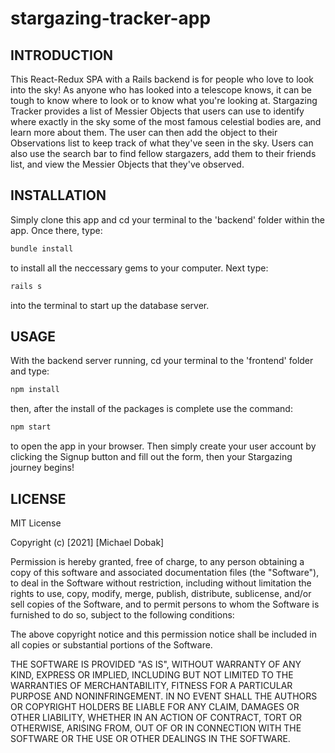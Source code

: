 # stargazing-tracker-app

## INTRODUCTION

This React-Redux SPA with a Rails backend is for people who love to look into the sky! As anyone who has looked into a telescope knows, it can be tough to know where to look or to know what you're looking at. Stargazing Tracker provides a list of Messier Objects that users can use to identify where exactly in the sky some of the most famous celestial bodies are, and learn more about them. The user can then add the object to their Observations list to keep track of what they've seen in the sky. Users can also use the search bar to find fellow stargazers, add them to their friends list, and view the Messier Objects that they've observed.

## INSTALLATION

Simply clone this app and cd your terminal to the 'backend' folder within the app. Once there, type:

```bash
bundle install
```

to install all the neccessary gems to your computer. Next type:

```bash
rails s
```

into the terminal to start up the database server.

## USAGE

With the backend server running, cd your terminal to the 'frontend' folder and type:

```bash
npm install
```

then, after the install of the packages is complete use the command:

```bash
npm start
```

to open the app in your browser. Then simply create your user account by clicking the Signup button and fill out the form, then your Stargazing journey begins!

## LICENSE

MIT License

Copyright (c) [2021] [Michael Dobak]

Permission is hereby granted, free of charge, to any person obtaining a copy of this software and associated documentation files (the "Software"), to deal in the Software without restriction, including without limitation the rights to use, copy, modify, merge, publish, distribute, sublicense, and/or sell copies of the Software, and to permit persons to whom the Software is furnished to do so, subject to the following conditions:

The above copyright notice and this permission notice shall be included in all copies or substantial portions of the Software.

THE SOFTWARE IS PROVIDED "AS IS", WITHOUT WARRANTY OF ANY KIND, EXPRESS OR IMPLIED, INCLUDING BUT NOT LIMITED TO THE WARRANTIES OF MERCHANTABILITY, FITNESS FOR A PARTICULAR PURPOSE AND NONINFRINGEMENT. IN NO EVENT SHALL THE AUTHORS OR COPYRIGHT HOLDERS BE LIABLE FOR ANY CLAIM, DAMAGES OR OTHER LIABILITY, WHETHER IN AN ACTION OF CONTRACT, TORT OR OTHERWISE, ARISING FROM, OUT OF OR IN CONNECTION WITH THE SOFTWARE OR THE USE OR OTHER DEALINGS IN THE SOFTWARE.
